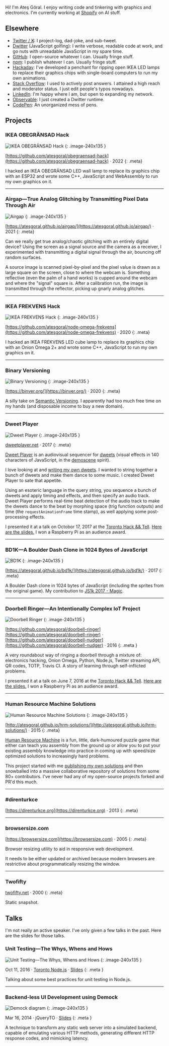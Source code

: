 Hi! I'm Ateş Göral. I enjoy writing code and tinkering with graphics and electronics. I'm currently working at [Shopify](https://www.shopify.com) on AI stuff.

## Elsewhere

- [Twitter / <del>X</del>](https://twitter.com/atesgoral): I project-log, dad-joke, and sub-tweet.
- [Dwitter](https://www.dwitter.net/u/magna/top) (JavaScript golfing): I write verbose, readable code at work, and go nuts with unreadable JavaScript in my spare time.
- [GitHub](https://github.com/atesgoral): I open-source whatever I can. Usually fringe stuff.
- [npm](https://www.npmjs.com/~atesgoral): I publish whatever I can. Usually fringe stuff.
- [Hackaday](https://hackaday.io/atesgoral): I've developed a penchant for ripping open IKEA LED lamps to replace their graphics chips with single-board computers to run my own animations.
- [Stack Overflow](https://stackoverflow.com/users/23501/ates-goral): I used to actively post answers. I attained a high reach and moderator status. I just edit people's typos nowadays.
- [LinkedIn](https://www.linkedin.com/in/atesgoral/): I'm happy where I am, but open to expanding my network.
- [Observable](https://observablehq.com/@atesgoral): I just created a Dwitter runtime.
- [CodePen](https://codepen.io/atesgoral/): An unorganized mess of pens.

## Projects

### IKEA OBEGRÄNSAD Hack

![IKEA OBEGRÄNSAD Hack](i/obegransad-hack.jpg "Collage showing electronics, a Mario scene, and a metaballs scene")
{: .image-240x135 }

[https://github.com/atesgoral/obegraensad-hack](https://github.com/atesgoral/obegraensad-hack) &middot; 2022
{: .meta}

I hacked an IKEA OBEGRÄNSAD LED wall lamp to replace its graphics chip with an ESP32 and wrote some C++, JavaScript and WebAssembly to run my own graphics on it.

---

### Airgap—True Analog Glitching by Transmitting Pixel Data Through Air

![Airgap](i/airgap.jpg "Photo of a laptop screen with a piece of aluminum over the camera, showing an image being transmitted through reflection")
{: .image-240x135 }

[https://atesgoral.github.io/airgap/](https://atesgoral.github.io/airgap/) &middot; 2021
{: .meta}

Can we really get true analog/chaotic glitching with an entirely digital device? Using the screen as a signal source and the camera as a receiver, I experimented with transmitting a digital signal through the air, bouncing off random surfaces.

A source image is scanned pixel-by-pixel and the pixel value is drawn as a large square on the screen, close to where the webcam is. Something reflective (even the palm of a hand works) is cupped around the webcam and where the "signal" square is. After a calibration run, the image is transmitted through the reflector, picking up gnarly analog glitches.

---

### IKEA FREKVENS Hack

![IKEA FREKVENS Hack](i/frekvens-hack.jpg "Collage showing the original cube, electronics, and some scenes")
{: .image-240x135 }

[https://github.com/atesgoral/node-omega-frekvens](https://github.com/atesgoral/node-omega-frekvens) &middot; 2020
{: .meta}

I hacked an IKEA FREKVENS LED cube lamp to replace its graphics chip with an Onion Omega 2+ and wrote some C++, JavaScript to run my own graphics on it.

---

### Binary Versioning

![Binary Versioning](i/binver.png "Screenshot of binver.org")
{: .image-240x135 }

[https://binver.org/](https://binver.org/) &middot; 2020
{: .meta}

A silly take on [Semantic Versioning](https://semver.org/). I apparently had too much free time on my hands (and disposable income to buy a new domain).

---

### Dweet Player

![Dweet Player](i/dweet-player.png "UI showing a dweet along with its code")
{: .image-240x135 }

[dweetplayer.net](https://dweetplayer.net) &middot; 2017
{: .meta}

[Dweet Player](https://dweetplayer.net) is an audiovisual sequencer for [dweets](https://www.dwitter.net) (visual effects in 140 characters of JavaScript, in the [demoscene](https://en.wikipedia.org/wiki/Demoscene) spirit).

I love looking at and [writing my own dweets](https://www.dwitter.net/u/magna/top). I wanted to string together a bunch of dweets and make them dance to some music. I created Dweet Player to sate that appetite.

Using an esoteric language in the query string, you sequence a bunch of dweets and apply timing and effects, and then specify an audio track. Dweet Player performs real-time beat detection of the audio track to make the dweets dance to the beat by morphing space (trig function outputs) and time (the `requestAnimationFrame` time stamp), as well applying some post-processing effects.

I presented it at a talk on Octobor 17, 2017 at the [Toronto Hack && Tell](https://www.meetup.com/Toronto-Hack-and-Tell/). [Here are the slides.](https://speakerdeck.com/atesgoral/dweet-player) I won a Raspberry Pi as an audience award.

---

### BD1K—A Boulder Dash Clone in 1024 Bytes of JavaScript

![BD1K](i/bd1k.png "Screenshot from the game")
{: .image-240x135 }

[https://atesgoral.github.io/bd1k/](https://atesgoral.github.io/bd1k/) &middot; 2017
{: .meta}

A Boulder Dash clone in 1024 bytes of JavaScript (including the sprites from the original game). My contribution to [JS1k 2017 - Magic](https://js1k.com/2017-magic/).

---

### Doorbell Ringer—An Intentionally Complex IoT Project

![Doorbell Ringer](i/doorbell-ringer.jpg "A doorbell, a mobile phone, and an Onion Omega")
{: .image-240x135 }

[https://github.com/atesgoral/doorbell-ringer](https://github.com/atesgoral/doorbell-ringer) &middot; [https://github.com/atesgoral/doorbell-nudger](https://github.com/atesgoral/doorbell-nudger) &middot; 2016
{: .meta }

A very roundabout way of ringing a doorbell through a mixture of: electronics hacking, Onion Omega, Python, Node.js, Twitter streaming API, QR codes, TOTP, Travis CI. A story of learning through self-inflicted problems.

I presented it at a talk on June 7, 2016 at the [Toronto Hack && Tell](https://www.meetup.com/Toronto-Hack-and-Tell/). [Here are the slides.](https://speakerdeck.com/atesgoral/doorbell-ringer) I won a Raspberry Pi as an audience award.

---

### Human Resource Machine Solutions

![Human Resource Machine Solutions](i/human-resource-machine.png "A screenshot from the game, Human Resource Machine")
{: .image-240x135 }

[http://atesgoral.github.io/hrm-solutions/](http://atesgoral.github.io/hrm-solutions/) &middot; 2015
{: .meta}

[Human Resource Machine](https://tomorrowcorporation.com/humanresourcemachine) is a fun, little, dark-humoured puzzle game that either can teach you assembly from the ground up or allow you to put your existing assembly knowledge into practice in coming up with speed/size optimized solutions to increasingly hard problems.

This project started with me [publishing my own solutions](https://github.com/atesgoral/hrm-solutions) and then snowballed into a massive collaborative repository of solutions from some 80+ contributors. I've never had any of my open-source projects forked and PR'd this much.

---

### #direnturkce

[https://direnturkce.org](https://direnturkce.org) &middot; 2013
{: .meta}

---

### browsersize.com

[https://browsersize.com](https://browsersize.com) &middot; 2005
{: .meta}

Browser resizing utility to aid in responsive web development.

It needs to be either updated or archived because modern browsers are restrictive about programmatically resizing the window.

---

### Twofifty

[twofifty.net](http://twofifty.net) &middot; 2000
{: .meta}

Static snapshot.

## Talks

I'm not really an active speaker. I've only given a few talks in the past. Here are the slides for those talks.

### Unit Testing—The Whys, Whens and Hows

![Unit Testing—The Whys, Whens and Hows](i/unit-testing-the-whys-whens-and-hows.png "Example of a passing but faulty unit test")
{: .image-240x135 }

Oct 11, 2016 &middot; [Toronto Node.js](https://www.meetup.com/toronto-node-js/) &middot; [Slides](https://speakerdeck.com/atesgoral/unit-testing-the-whys-whens-and-hows)
{: .meta }

Talking about some best practices for unit testing in Node.js.

---

### Backend-less UI Development using Demock

![Demock diagram](i/backend-less-ui-development.png "Diagram showing where Demock sits in the development environment")
{: .image-240x135 }

Mar 16, 2014 &middot; jQueryTO &middot; [Slides](https://speakerdeck.com/atesgoral/backend-less-ui-development)
{: .meta }

A technique to transform any static web server into a simulated backend, capable of emulating various HTTP methods, generating different HTTP response codes, and mimicking latency.
